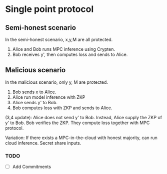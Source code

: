 # Single point protocol

## Semi-honest scenario

In the semi-honest scenario, x,y,M are all protected.

1. Alice and Bob runs MPC inference using Crypten.
2. Bob receives y', then computes loss and sends to Alice.

## Malicious scenario

In the malicious scenario, only y, M are protected.

1. Bob sends x to Alice.
2. Alice run model inference with ZKP
3. Alice sends y' to Bob.
4. Bob computes loss with ZKP and sends to Alice.

(3,4 update): Alice does not send y' to Bob. Instead, Alice supply the ZKP of y' to Bob. Bob verifies the ZKP. They compute loss together with MPC protocol.

Variation: If there exists a MPC-in-the-cloud with honest majority, can run cloud inference. Secret share inputs.

### TODO

- [ ] Add Commitments  
